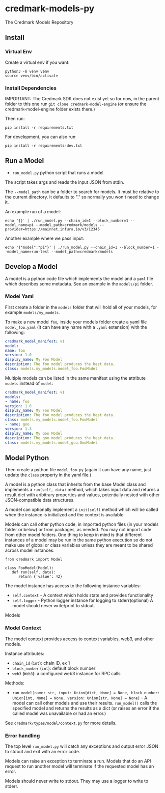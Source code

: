 # credmark-models-py

The Credmark Models Repository

## Install

### Virtual Env

Create a virtual env if you want:

```
python3 -m venv venv
source venv/bin/activate
```

### Install Dependencies

IMPORTANT: The Credmark SDK does not exist yet so for now, in the parent folder to this one run `git clone credmark-model-engine` (or ensure the credmark-model-engine folder exists there.)

Then run:

```
pip install -r requirements.txt
```

For development, you can also run:

```
pip install -r requirements-dev.txt
```

## Run a Model

- `run_model.py` python script that runs a model.

The script takes args and reads the input JSON from stdin.

The `--model_path` can be a folder to search for models. It must be relative to the current directory. It defaults to "." so normally you won't need to change it.

An example run of a model:

```
echo '{}' | ./run_model.py --chain_id=1 --block_number=1 --model_name=pi --model_path=credmark/models --provider=https://mainnet.infura.io/v3/12345
```

Another example where we pass input:

```
echo '{"model":"pi"}' | ./run_model.py --chain_id=1 --block_number=1 --model_name=run-test --model_path=credmark/models
```

## Develop a Model

A model is a python code file which implements the model and a `yaml` file which describes some metadata. See an example in the `models/pi` folder.

### Model Yaml

First create a folder in the `models` folder that will hold all of your models, for example `models/my_models`.

To make a new model `foo`, inside your models folder create a yaml file `model_foo.yaml` (it can have any name with a `.yaml` extension) with the following:

```yaml
credmark_model_manifest: v1
model:
name: foo
version: 1.0
display_name: My Foo Model
description: The foo model produces the best data.
class: models.my_models.model_foo.FooModel
```

Multiple models can be listed in the same manifest using the attribute `models` instead of `model`:

```yaml
credmark_model_manifest: v1
models:
- name: foo
version: 1.0
display_name: My Foo Model
description: The foo model produces the best data.
class: models.my_models.model_foo.FooModel
- name: goo
version: 1.3
display_name: My Goo Model
description: The goo model produces the best data.
class: models.my_models.model_goo.GooModel
```

## Model Python

Then create a python file `model_foo.py` (again it can have any name, just update the `class` property in the yaml file.)

A model is a python class that inherits from the base Model class and implements a `run(self, data)` method, which takes input data and returns a result dict with aribitrary properties and values, potentially nested with other JSON-compatible data structures.

A model can optionally implement a `init(self)` method which will be called when the instance is initialized and the context is available.

Models can call other python code, in imported python files (in your models folder or below) or from packages, as needed. You may not import code from other model folders. One thing to keep in mind is that different instances of a model may be run in the same python execution so do not make use of global or class variables unless they are meant to be shared across model instances.

```
from credmark import Model

class FooModel(Model):
   def run(self, data):
      return {'value': 42}
```

The model instance has access to the following instance variables:

- `self.context` - A context which holds state and provides functionality
- `self.logger` - Python logger instance for logging to stderr(optional) A model should never write/print to stdout.

Models

### Model Context

The model context provides access to context variables, web3, and other models.

Instance attributes:

- `chain_id` (`int`): chain ID, ex 1
- `block_number` (`int`): default block number
- `web3` (`Web3`): a configured web3 instance for RPC calls

Methods:

- `run_model(name: str, input: Union[dict, None] = None, block_number: Union[int, None] = None, version: Union[str, None] = None)` - A model can call other models and use their results. `run_model()` calls the specified model and returns the results as a dict (or raises an error if the called model was unavailable or had an error.)

See `credmark/types/model/context.py` for more details.

### Error handling

The top level `run_model.py` will catch any exceptions and output error JSON to stdout and exit with an error code.

Models can raise an exception to terminate a run. Models that do
an API request to run another model will terminate if the requested model has an error.

Models should never write to stdout. They may use a logger to write to stderr.
